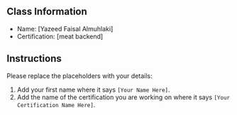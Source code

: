 ## Class Information
- Name: [Yazeed Faisal Almuhlaki]  
- Certification: [meat backend]  

## Instructions
Please replace the placeholders with your details:
1. Add your first name where it says `[Your Name Here]`.  
2. Add the name of the certification you are working on where it says `[Your Certification Name Here]`.  
